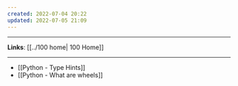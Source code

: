 ```yaml
---
created: 2022-07-04 20:22
updated: 2022-07-05 21:09
---
```

---
**Links**: [[../100 home| 100 Home]]

---
- [[Python - Type Hints]]
- [[Python - What are wheels]]